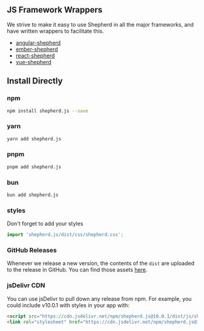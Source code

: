 ## JS Framework Wrappers

We strive to make it easy to use Shepherd in all the major frameworks, and have written wrappers to facilitate this.

* [angular-shepherd](https://github.com/shepherd-pro/angular-shepherd)
* [ember-shepherd](https://github.com/shepherd-pro/ember-shepherd)
* [react-shepherd](https://github.com/shepherd-pro/react-shepherd)
* [vue-shepherd](https://github.com/shepherd-pro/vue-shepherd)

## Install Directly

### npm

```bash
npm install shepherd.js --save
```

### yarn

```bash
yarn add shepherd.js
```

### pnpm

```bash
pnpm add shepherd.js
```

### bun

```bash
bun add shepherd.js
```

### styles

Don't forget to add your styles

```javascript
import 'shepherd.js/dist/css/shepherd.css';
```

### GitHub Releases

Whenever we release a new version, the contents of the `dist` are uploaded
to the release in GitHub. You can find those assets [here](https://github.com/shepherd-pro/shepherd/releases).

### jsDelivr CDN

You can use jsDelivr to pull down any release from npm. For example, you could include v10.0.1 with styles in your app
with:

```html
<script src="https://cdn.jsdelivr.net/npm/shepherd.js@10.0.1/dist/js/shepherd.min.js"></script>
<link rel="stylesheet" href="https://cdn.jsdelivr.net/npm/shepherd.js@10.0.1/dist/css/shepherd.css"/>
```

